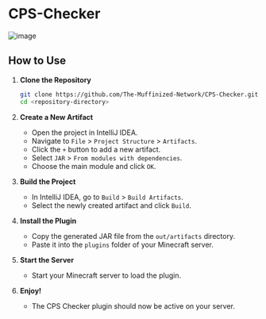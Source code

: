 ﻿# CPS-Checker
![image](https://github.com/user-attachments/assets/0cdbc99b-3b06-45cc-b35a-f3d7b1076570)

## How to Use

1. **Clone the Repository**
   ```sh
   git clone https://github.com/The-Muffinized-Network/CPS-Checker.git
   cd <repository-directory>
   ```

2. **Create a New Artifact**
    - Open the project in IntelliJ IDEA.
    - Navigate to `File` > `Project Structure` > `Artifacts`.
    - Click the `+` button to add a new artifact.
    - Select `JAR` > `From modules with dependencies`.
    - Choose the main module and click `OK`.

3. **Build the Project**
    - In IntelliJ IDEA, go to `Build` > `Build Artifacts`.
    - Select the newly created artifact and click `Build`.

4. **Install the Plugin**
    - Copy the generated JAR file from the `out/artifacts` directory.
    - Paste it into the `plugins` folder of your Minecraft server.

5. **Start the Server**
    - Start your Minecraft server to load the plugin.

6. **Enjoy!**
    - The CPS Checker plugin should now be active on your server.
